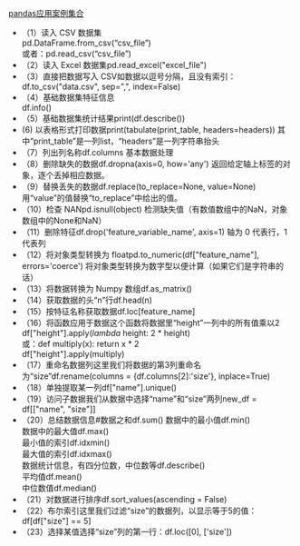 [pandas应用案例集合](http://pandas.pydata.org/pandas-docs/stable/cookbook.html)  

* （1）读入 CSV 数据集  
pd.DataFrame.from_csv(“csv_file”)  
或者：pd.read_csv(“csv_file”)  
* （2）读入 Excel 数据集pd.read_excel("excel_file")  
* （3）直接把数据写入 CSV如数据以逗号分隔，且没有索引：df.to_csv("data.csv", sep=",", index=False)
* （4）基础数据集特征信息  
  df.info()  
* （5）基础数据集统计结果print(df.describe())
* (6) 以表格形式打印数据print(tabulate(print_table, headers=headers))
其中“print_table”是一列list，“headers”是一列字符串抬头  
* （7）列出列名称df.columns
基本数据处理
* （8）删除缺失的数据df.dropna(axis=0, how='any')
返回给定轴上标签的对象，逐个丢掉相应数据。
* （9）替换丢失的数据df.replace(to_replace=None, value=None)
用“value”的值替换“to_replace”中给出的值。  
* （10）检查 NANpd.isnull(object)
检测缺失值（有数值数组中的NaN，对象数组中的None和NaN）
* （11）删除特征df.drop('feature_variable_name', axis=1)
轴为 0 代表行，1 代表列
* （12）将对象类型转换为 floatpd.to_numeric(df["feature_name"], errors='coerce')
将对象类型转换为数字型以便计算（如果它们是字符串的话）
* （13）将数据转换为 Numpy 数组df.as_matrix()
* （14）获取数据的头“n”行df.head(n)
* （15）按特征名称获取数据df.loc[feature_name] 
* （16）将函数应用于数据这个函数将数据里“height”一列中的所有值乘以2
    df["height"].apply(*lambda* height: 2 * height)  
    或：def multiply(x):
    return x * 2  
    df["height"].apply(multiply)
* （17）重命名数据列这里我们将数据的第3列重命名为“size”df.rename(columns = {df.columns[2]:'size'}, inplace=True)
* （18）单独提取某一列df["name"].unique()
* （19）访问子数据我们从数据中选择“name”和“size”两列new_df = df[["name", "size"]]
* （20）总结数据信息#数据之和df.sum()
数据中的最小值df.min()  
数据中的最大值df.max()  
最小值的索引df.idxmin()  
最大值的索引df.idxmax()  
数据统计信息，有四分位数，中位数等df.describe()  
平均值df.mean()  
中位数值df.median()   
* （21）对数据进行排序df.sort_values(ascending = False)
* （22）布尔索引这里我们过滤“size”的数据列，以显示等于5的值：  
   df[df["size"] == 5]
* （23）选择某值选择“size”列的第一行：df.loc([0], ['size'])